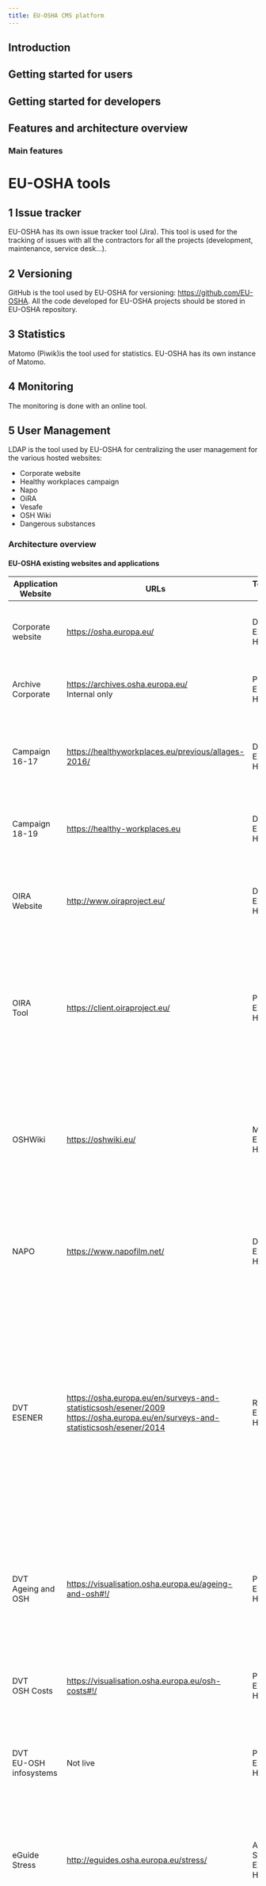 ```yaml
---
title: EU-OSHA CMS platform
---
```


## Introduction

## Getting started for users

## Getting started for developers

## Features and architecture overview

### Main features

# EU-OSHA tools

## 1 Issue tracker
EU-OSHA has its own issue tracker tool (Jira). This tool is used for the tracking of issues with all the
contractors for all the projects (development, maintenance, service desk…).

## 2 Versioning
GitHub is the tool used by EU-OSHA for versioning: https://github.com/EU-OSHA. All the code
developed for EU-OSHA projects should be stored in EU-OSHA repository.

## 3 Statistics
Matomo (Piwik)is the tool used for statistics. EU-OSHA has its own instance of Matomo.

## 4 Monitoring
The monitoring is done with an online tool.

## 5 User Management
LDAP is the tool used by EU-OSHA for centralizing the user management for the various hosted
websites:
* Corporate website
* Healthy workplaces campaign
* Napo
* OiRA
* Vesafe
* OSH Wiki
* Dangerous substances


### Architecture overview

#### EU-OSHA existing websites and applications

Application<br>Website | URLs | Technology <br>/ Hosting | Description
-----------------------|------|--------------------------|------------
Corporate<br>website | https://osha.europa.eu/ | Drupal / External Hosting | Corporative website with all<br>EU-OSHA content and<br>services.<br>
Archive<br>Corporate | https://archives.osha.europa.eu/ <br> Internal only | Plone /<br>EU-OSHA<br>Hosting | Archive of some of the<br>previous EU-OSHA websites
Campaign<br>16-17 | https://healthyworkplaces.eu/previous/allages-2016/ | Drupal /<br>External<br>Hosting | Website dedicated to HWC<br>16-17:<br>Healthy workplaces for All<br>ages.
Campaign<br>18-19  | https://healthy-workplaces.eu | Drupal /<br>External<br>Hosting | Website dedicated to HWC<br>18-19:<br>Dangerous Substances.
OIRA<br>Website | http://www.oiraproject.eu/ | Drupal /<br>External<br>Hosting | Website which gives<br>information about the OiRA<br>project and risk assessment<br>in general
OIRA<br>Tool | https://client.oiraproject.eu/ | Plone /<br>External<br>Hosting | OIRA Web application<br>enabling micro and small<br>organisations to perform risk<br>assessments.<br>An ‘Admin’ site for the<br>creation of sectorial and<br>multilingual OiRA tools
OSHWiki | https://oshwiki.eu/ | MediaWiki /<br>External<br>Hosting | Wiki with a repository of OSH<br>terms, which aims to provide<br>authoritative, in-depth,<br>multilingual and easily update<br>information on OSH.<br>
NAPO | https://www.napofilm.net/ | Drupal /<br>External<br>Hosting | Website devoted to the<br>animated character Napo,<br>who helps to highlight the<br>hazards in the workplaces.
DVT<br>ESENER | https://osha.europa.eu/en/surveys-and-statisticsosh/esener/2009<br>https://osha.europa.eu/en/surveys-and-statisticsosh/esener/2014 | R code /<br>External<br>Hosting | Interactive survey dashboard<br>which allows to visualise and<br>share ESENER data<br>exploring the responses to a<br>selection of questions of<br>ESENER in detail, by<br>country, sector type and<br>establishment size<br>(ESENER1 for 2009,<br>ESENER 2 for 2014).
DVT<br>Ageing and<br>OSH | https://visualisation.osha.europa.eu/ageing-and-osh#!/ | Pentaho /<br>External<br>Hosting | Interactive data visualisation<br>tool which allows the users to<br>explore how European<br>countries deal with the<br>challenge of ageing at work<br>
DVT<br>OSH Costs | https://visualisation.osha.europa.eu/osh-costs#!/ | Pentaho /<br>External<br>Hosting | Interactive data visualisation<br>tool about the costs<br>estimates of OSH.<br>
DVT<br>EU-OSH<br>infosystems | Not live | Pentaho /<br>External<br>Hosting | Interactive data visualisation<br>tool about OSH figures in the<br>EU at country level<br>
eGuide<br>Stress | http://eguides.osha.europa.eu/stress/ | Articulate<br>Storyline /<br>External<br>Hosting | This e-guide provides<br>employers with a source of<br>information about Managing<br>Stress and Psychological<br>Risks at Work.
eGuide<br>All Ages | http://eguides.osha.europa.eu/all-ages/ | Drupal /<br>External<br>Hosting | This e-guide provides<br>practical information, tips and<br>examples related to the<br>ageing of the workforce and<br>the opportunities it brings<br>along. It also shows how agerelated<br>challenges can be<br>addressed at work.
eGuide<br>Dangerous<br>Substances | http://eguides.osha.europa.eu/dangerous-substances/ | Drupal /<br>External<br>Hosting | Online questionaire to<br>manage dangerous<br>substances at the workplace
Vesafe | https://eguides.osha.europa.eu/vehicle-safety/ | Drupal /<br>External<br>Hosting | An e-guide to good practice<br>to reduce work related<br>vehicle risks in the EU.
CRM | https://euoshacontacts.osha.europa.eu/ | MS Dynamics<br>/ Hosted by<br>EU-OSHA | CRM contact database is a<br>collection of all the contacts<br>of the Agency.
Extranet | http://extranet.osha.europa.eu/ | Plone /<br>Hosted by<br>EU-OSHA | Repository used to exchange<br>documentation with<br>stakeholders.
Virtua<br>RMS | Internal only | Power Builder<br>/ Hosted by<br>EU-OSHA | EU-OSHA Record<br>Management System.
Virtua<br>Intranet | Internal only | MS<br>SharePoint /<br>Hosted by<br>EU-OSHA | EU-OSHA Intranet.
Virtua<br>Workspaces | Internal only | MS<br>SharePoint /<br>Hosted by<br>EU-OSHA | EU-OSHA platform for<br>sharing internal documents.

## API reference
